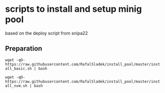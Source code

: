 # scripts to install and setup minig pool
based on the deploy script from snipa22


## Preparation
```wget -qO- https://raw.githubusercontent.com/RafalSladek/install_pool/master/install_basic.sh | bash```

```wget -qO- https://raw.githubusercontent.com/RafalSladek/install_pool/master/install_nvm.sh | bash```
